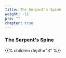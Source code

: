 ```yaml
---
title: The Serpent's Spine
weight: -11
pre: ""
chapter: true
---
```


### The Serpent's Spine

{{% children depth="3" %}}